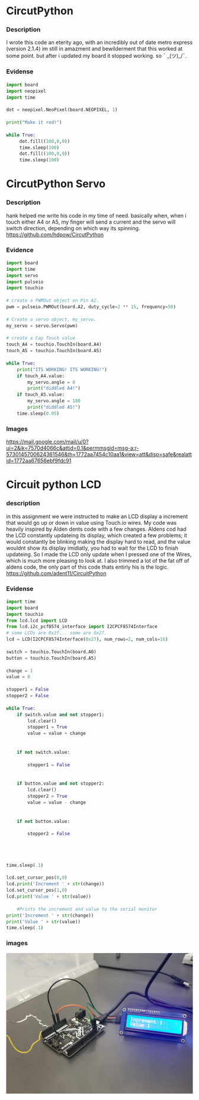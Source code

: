 # CircutPython

### Description
I wrote this code an eterity ago, with an incredibly out of date metro express (version 2.1.4) im still in amazment and bewilderment that this worked at some point. but after i updated my board it stopped working. so  ¯ \_(ツ)_/¯.
### Evidense

```python
import board
import neopixel
import time

dot = neopixel.NeoPixel(board.NEOPIXEL, 1)

print("Make it red!")

while True:
     dot.fill((100,0,0))
     time.sleep(100)
     dot.fill((100,0,0))
     time.sleep(100)
```
# CircutPython Servo
### Description
hank helped me write his code in my time of need.  basically when, when i touch either A4 or A5, my finger will send a current and the servo will switch direction, depending on which way its spinning. https://github.com/hdpow/CircutPython
### Evidence
```python
import board
import time
import servo
import pulseio
import touchio

# create a PWMOut object on Pin A2.
pwm = pulseio.PWMOut(board.A2, duty_cycle=2 ** 15, frequency=50)
 
# Create a servo object, my_servo.
my_servo = servo.Servo(pwm)

# create a Cap Touch value
touch_A4 = touchio.TouchIn(board.A4)
touch_A5 = touchio.TouchIn(board.A5)

while True:
    print("ITS WORKING! ITS WORKING!")
    if touch_A4.value:
        my_servo.angle = 0
        print("diddled A4!")
    if touch_A5.value:
        my_servo.angle = 180
        print("diddled A5!")
    time.sleep(0.05)
```

### Images
https://mail.google.com/mail/u/0?ui=2&ik=7570d4066c&attid=0.1&permmsgid=msg-a:r-5730145700624361546&th=1772aa7454c10aa1&view=att&disp=safe&realattid=1772aa67656ebf9fdc91

# Circuit python LCD
### description
in this assignment we were instructed to make an LCD display a increment that would go up or down in value using Touch.io wires.  My code was heavily inspired by Alden dents code with a few changes. Aldens cod had the LCD constantly updateing its display, which created a few problems; it would constantly be blinking making the display hard to read, and the value wouldnt show its display imidiatly, you had to wait for the LCD to finish updateing.  So I made the LCD only update when I pressed one of the Wires, which is much more pleasing to look at.  I also trimmed a lot of the fat off of aldens code, the only part of this code thats entirly his is the logic.  https://github.com/adent11/CircuitPython

### Evidense
```python 
import time
import board
import touchio
from lcd.lcd import LCD
from lcd.i2c_pcf8574_interface import I2CPCF8574Interface
# some LCDs are 0x3f... some are 0x27.
lcd = LCD(I2CPCF8574Interface(0x27), num_rows=2, num_cols=16)

switch = touchio.TouchIn(board.A0)
button = touchio.TouchIn(board.A5)

change = 1
value = 0

stopper1 = False
stopper2 = False

while True:
    if switch.value and not stopper1:
        lcd.clear()
        stopper1 = True
        value = value + change
        

    if not switch.value:

        stopper1 = False


    if button.value and not stopper2:
        lcd.clear()
        stopper2 = True
        value = value - change
        

    if not button.value:

        stopper2 = False


 

time.sleep(.1)

lcd.set_cursor_pos(0,0)
lcd.print('Increment ' + str(change))    
lcd.set_cursor_pos(1,0)
lcd.print('Value ' + str(value))

    #Prints the increment and value to the serial monitor
print('Increment ' + str(change))
print('Value ' + str(value))
time.sleep(.1)


  ```

### images
    
<img src="/20210524_110610.jpg" >


